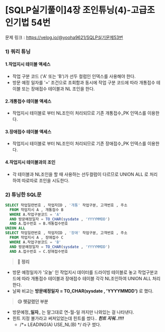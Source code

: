# \[SQLP실기풀이]4장 조인튜닝(4)-고급조인기법 54번

문제 링크 : https://velog.io/@yooha9621/SQLP실기문제53번

### 1) 쿼리 튜닝

#### 1.작업지시 테이블 액세스

* 작업 구분 코드 ('A' 또는 'B')가 선두 컬럼인 인덱스를 사용해야 한다.
* 방문 예정 일자를 '=' 조건으로 조회함과 동시에 작업 구분 코드에 따라 개통접수 테이블 또는 장애접수 테이블과 NL 조인을 한다.

#### 2.개통접수 테이블 액세스

* 작업지시 테이블로 부터 NL조인이 처리되므로 기존 개통접수\_PK 인덱스를 이용한다.

#### 3.장애접수 테이블 액세스

* 작업지시 테이블로 부터 NL조인이 처리되므로 기존 장애접수\_PK 인덱스를 이용한다.

#### 4.작업지시 테이블과의 조인

* 각 테이블과 NL조인을 할 때 사용하는 선두컬럼이 다르므로 UNION ALL 로 처리하여 따로따로 조인을 시도한다.

### 2) 튜닝한 SQL문

```sql
SELECT 작업일련번호 , 작업자ID , '개통' 작업구분, 고객번호 , 주소
  FROM 작업지시 A , 개통접수 B
  WHERE A.작업구분코드 = 'A'
  AND 방문예정일자 = TO_CHAR(sysdate , 'YYYYMMDD')
  AND A.접수번호 = B.개통접수번호
UNION ALL
SELECT 작업일련번호 , 작업자ID , '장애' 작업구분, 고객번호 , 주소
  FROM 작업지시 A , 장애접수 C
  WHERE A.작업구분코드 = 'B'
  AND 방문예정일자 = TO_CHAR(sysdate , 'YYYYMMDD')
  AND A.접수번호 = C.장애접수번호
```

> **🍎 정리**

* 방문 예정일자가 '오늘' 인 작업지시 데이터를 드라이빙 테이블로 놓고 작업구분코드에 따라 개통접수 테이블과 장애접수 테이블 각각 NL조인하여 UNION ALL 처리한다.
* 날짜 비교는 **방문예정일자 = TO\_CHAR(sysdate , 'YYYYMMDD')** 로 했다.

> **😥 헷갈렸던 부분**

* 방문예정_**일자**_ 는 말그대로 연-월-일 까지만 나와있는 걸 나타낸다.
* 힌트 지정 불가라고 써져있었는데 힌트를 썼다.. _**힌트 지워..!!!!**_
  * /\*+ LEADING(A) USE\_NL(B) \*/ 라구 썼다.
